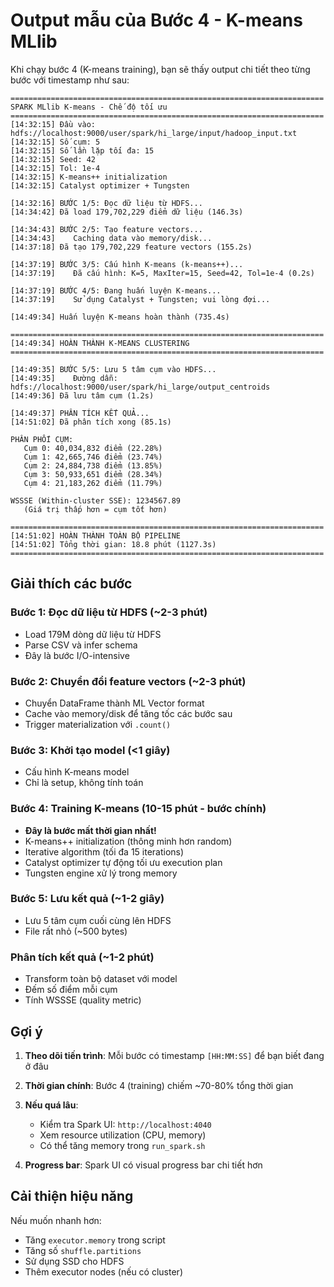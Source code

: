 # Output mẫu của Bước 4 - K-means MLlib

Khi chạy bước 4 (K-means training), bạn sẽ thấy output chi tiết theo từng bước với timestamp như sau:

```
======================================================================
SPARK MLlib K-means - Chế độ tối ưu
======================================================================
[14:32:15] Đầu vào: hdfs://localhost:9000/user/spark/hi_large/input/hadoop_input.txt
[14:32:15] Số cụm: 5
[14:32:15] Số lần lặp tối đa: 15
[14:32:15] Seed: 42
[14:32:15] Tol: 1e-4
[14:32:15] K-means++ initialization
[14:32:15] Catalyst optimizer + Tungsten

[14:32:16] BƯỚC 1/5: Đọc dữ liệu từ HDFS...
[14:34:42] Đã load 179,702,229 điểm dữ liệu (146.3s)

[14:34:43] BƯỚC 2/5: Tạo feature vectors...
[14:34:43]    Caching data vào memory/disk...
[14:37:18] Đã tạo 179,702,229 feature vectors (155.2s)

[14:37:19] BƯỚC 3/5: Cấu hình K-means (k-means++)...
[14:37:19]    Đã cấu hình: K=5, MaxIter=15, Seed=42, Tol=1e-4 (0.2s)

[14:37:19] BƯỚC 4/5: Đang huấn luyện K-means...
[14:37:19]    Sử dụng Catalyst + Tungsten; vui lòng đợi...

[14:49:34] Huấn luyện K-means hoàn thành (735.4s)

======================================================================
[14:49:34] HOÀN THÀNH K-MEANS CLUSTERING
======================================================================

[14:49:35] BƯỚC 5/5: Lưu 5 tâm cụm vào HDFS...
[14:49:35]    Đường dẫn: hdfs://localhost:9000/user/spark/hi_large/output_centroids
[14:49:36] Đã lưu tâm cụm (1.2s)

[14:49:37] PHÂN TÍCH KẾT QUẢ...
[14:51:02] Đã phân tích xong (85.1s)

PHÂN PHỐI CỤM:
   Cụm 0: 40,034,832 điểm (22.28%)
   Cụm 1: 42,665,746 điểm (23.74%)
   Cụm 2: 24,884,738 điểm (13.85%)
   Cụm 3: 50,933,651 điểm (28.34%)
   Cụm 4: 21,183,262 điểm (11.79%)

WSSSE (Within-cluster SSE): 1234567.89
   (Giá trị thấp hơn = cụm tốt hơn)

======================================================================
[14:51:02] HOÀN THÀNH TOÀN BỘ PIPELINE
[14:51:02] Tổng thời gian: 18.8 phút (1127.3s)
======================================================================
```

## Giải thích các bước

### Bước 1: Đọc dữ liệu từ HDFS (~2-3 phút)
- Load 179M dòng dữ liệu từ HDFS
- Parse CSV và infer schema
- Đây là bước I/O-intensive

### Bước 2: Chuyển đổi feature vectors (~2-3 phút)
- Chuyển DataFrame thành ML Vector format
- Cache vào memory/disk để tăng tốc các bước sau
- Trigger materialization với `.count()`

### Bước 3: Khởi tạo model (<1 giây)
- Cấu hình K-means model
- Chỉ là setup, không tính toán

### Bước 4: Training K-means (10-15 phút - bước chính)
- **Đây là bước mất thời gian nhất!**
- K-means++ initialization (thông minh hơn random)
- Iterative algorithm (tối đa 15 iterations)
- Catalyst optimizer tự động tối ưu execution plan
- Tungsten engine xử lý trong memory

### Bước 5: Lưu kết quả (~1-2 giây)
- Lưu 5 tâm cụm cuối cùng lên HDFS
- File rất nhỏ (~500 bytes)

### Phân tích kết quả (~1-2 phút)
- Transform toàn bộ dataset với model
- Đếm số điểm mỗi cụm
- Tính WSSSE (quality metric)

## Gợi ý

1. **Theo dõi tiến trình**: Mỗi bước có timestamp `[HH:MM:SS]` để bạn biết đang ở đâu

2. **Thời gian chính**: Bước 4 (training) chiếm ~70-80% tổng thời gian

3. **Nếu quá lâu**: 
   - Kiểm tra Spark UI: `http://localhost:4040`
   - Xem resource utilization (CPU, memory)
   - Có thể tăng memory trong `run_spark.sh`

4. **Progress bar**: Spark UI có visual progress bar chi tiết hơn

## Cải thiện hiệu năng

Nếu muốn nhanh hơn:
- Tăng `executor.memory` trong script
- Tăng số `shuffle.partitions`
- Sử dụng SSD cho HDFS
- Thêm executor nodes (nếu có cluster)
